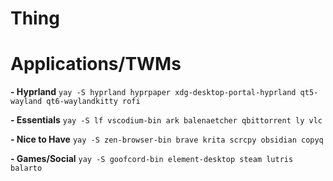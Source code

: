 # Thing

# Applications/TWMs
**- Hyprland**
`yay -S hyprland hyprpaper xdg-desktop-portal-hyprland qt5-wayland qt6-waylandkitty rofi`

**- Essentials**
`yay -S lf vscodium-bin ark balenaetcher qbittorrent ly vlc`

**- Nice to Have**
`yay -S zen-browser-bin brave krita scrcpy obsidian copyq`

**- Games/Social**
`yay -S goofcord-bin element-desktop steam lutris balarto`
